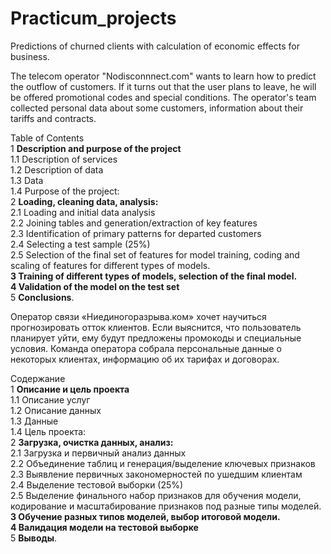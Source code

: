 # Practicum_projects
Predictions of churned clients with calculation of economic effects for business.

The telecom operator "Nodisconnnect.com" wants to learn how to predict the outflow of customers. If it turns out that the user plans to leave, he will be offered promotional codes and special conditions. The operator's team collected personal data about some customers, information about their tariffs and contracts.

Table of Contents\
1 **Description and purpose of the project**\
1.1 Description of services\
1.2 Description of data\
1.3 Data\
1.4 Purpose of the project:\
2 **Loading, cleaning data, analysis:**\
2.1 Loading and initial data analysis\
2.2 Joining tables and generation/extraction of key features\
2.3 Identification of primary patterns for departed customers\
2.4 Selecting a test sample (25%)\
2.5 Selection of the final set of features for model training, coding and scaling of features for different types of models.\
**3 Training of different types of models, selection of the final model.**\
**4 Validation of the model on the test set**\
5 **Conclusions**.


Оператор связи «Ниединогоразрыва.ком» хочет научиться прогнозировать отток клиентов. Если выяснится, что пользователь планирует уйти, ему будут предложены промокоды и специальные условия. Команда оператора собрала персональные данные о некоторых клиентах, информацию об их тарифах и договорах.

Содержание\
1 **Описание и цель проекта**\
1.1 Описание услуг\
1.2 Описание данных\
1.3 Данные\
1.4 Цель проекта:\
2 **Загрузка, очистка данных, анализ:**\
2.1 Загрузка и первичный анализ данных\
2.2 Объединение таблиц и генерация/выделение ключевых признаков\
2.3 Выявление первичных закономерностей по ушедшим клиентам\
2.4 Выделение тестовой выборки (25%)\
2.5 Выделение финального набор признаков для обучения модели, кодирование и масштабирование признаков под разные типы моделей.\
**3 Обучение разных типов моделей, выбор итоговой модели.**\
**4 Валидация модели на тестовой выборке**\
5 **Выводы**.
